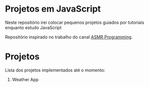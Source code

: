 # Projetos em JavaScript
Neste repositório irei colocar pequenos projetos guiados por tutoriais enquanto estudo JavaScript

Repositório inspirado no trabalho do canal [ASMR Programming](https://www.youtube.com/@AsmrProg). 


# Projetos
Lista dos projetos implementados até o momento:
  1. Weather App
